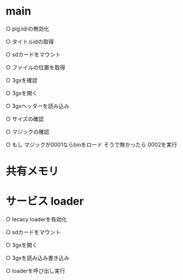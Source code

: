 # main
○ plg:ldrの無効化

○ タイトルidの取得

○ sdカードをマウント

○ ファイルの位置を取得

○ 3gxを確認

○ 3gxを開く

○ 3gxヘッダーを読み込み

○ サイズの確認

○ マジックの確認

○ もし
    マジックが0001ならbinをロード
  そうで無かったら
    0002を実行

# 共有メモリ

# サービス loader
○ lecacy loaderを有効化

○ sdカードをマウント

○ 3gxを開く

○ 3gxを読み込み書き込み

○ loaderを呼び出し実行
